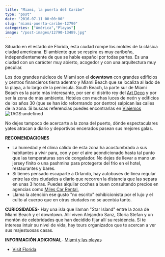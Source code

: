 ```yaml
---
title: "Miami, la puerta del Caribe"
type: "post"
date: "2016-07-11 00:00:00"
slug: "miami-puerta-caribe-12790"
categories: ["América","Playas"]
image: "/post-images/12790-13489.jpg"
---
```


Situado en el estado de Florida, esta ciudad rompe los moldes de la clásica ciudad americana. El ambiente que se respira es muy caribeño, independientemente de que se hable español por todas partes. Es una ciudad con un carácter muy abierto, acogedor y con una arquitectura muy peculiar.  
  
Los dos grandes núcleos de Miami son el **downtown** con grandes edificios y centros financieros tierra adentro y Miami Beach que se localiza al lado de la playa, a lo largo de la península. South Beach, la parte sur de Miami Beach es la parte más interesante, por ser el distrito rey del [Art Deco](http://es.wikipedia.org/wiki/Art_dec%C3%B3) y por ser la zona de más ambiente. Hoteles con muchas luces de neón y edificios de los años 30 (que se han ido reformando por dentro) salpican las calles de la zona. Si buscas referencias puedes encontrarlas en [Viajemos](http://www.viajemos.com/)![ TAGS:undefined](/post-images/12790-13489.jpg "panoramica by alex carvalho")  
  
No dejes tampoco de acercarte a la zona del puerto, dónde espectaculares yates atracan a diario y deportivos encerados pasean sus mejores galas.  
  
**RECOMENDACIONES**

- La humedad y el clima cálido de esta zona ha acostumbrado a sus habitantes a vivir para, con y por el aire acondicionado hasta tal punto que las temperaturas son de congelador. No dejes de llevar a mano un jersey finito o una pashmina para protegerte del frio en el hotel, restaurantes y bares.
- Si tienes pensado escaparte a Orlando, hay autobuses de linea regular entre las dos ciudades a diario que recorren la distancia que las separa en unas 3 horas. Puedes alquilar coches a buen consultando precios en agencias como [Miles Car Rental.](http://www.milescarrentalmiami.com/)
- Llama la atención ese gusto "no escrito" exhibicionista por el lujo y el culto al cuerpo que en otras ciudades no se acentúa tanto.

**CURIOSIDADES**- Hay una isla que llaman "Star Island" entre la zona de Miami Beach y el downtown. Allí viven Alejandro Sanz, Gloria Stefan y un montón de celebridades que han decidido fijar allí su residencia. Si te interesa intuir su nivel de vida, hay tours organizados que te acercan a ver sus majestuosas casas.

**INFORMACIÓN ADICIONAL**- [Miami y las playas ](http://espanol.miamiandbeaches.com/)
- [Visit Florida](http://www.visitflorida.com/en-us/cities/miami.html)